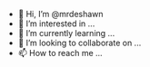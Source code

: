 - 👋 Hi, I’m @mrdeshawn
- 👀 I’m interested in ...
- 🌱 I’m currently learning ...
- 💞️ I’m looking to collaborate on ...
- 📫 How to reach me ...

<!---
mrdeshawn/mrdeshawn is a ✨ special ✨ repository because its `README.md` (this file) appears on your GitHub profile.
You can click the Preview link to take a look at your changes.
--->
